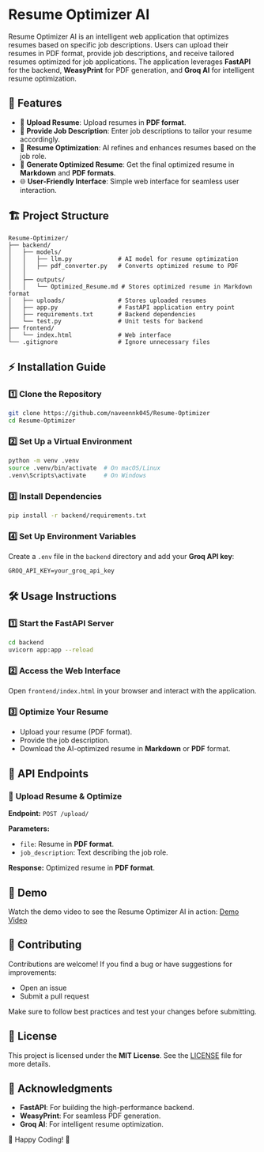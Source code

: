 # Resume Optimizer AI

Resume Optimizer AI is an intelligent web application that optimizes resumes based on specific job descriptions. Users can upload their resumes in PDF format, provide job descriptions, and receive tailored resumes optimized for job applications. The application leverages **FastAPI** for the backend, **WeasyPrint** for PDF generation, and **Groq AI** for intelligent resume optimization.

## 🚀 Features

- 📂 **Upload Resume**: Upload resumes in **PDF format**.
- 📝 **Provide Job Description**: Enter job descriptions to tailor your resume accordingly.
- 📜 **Resume Optimization**: AI refines and enhances resumes based on the job role.
- 🔄 **Generate Optimized Resume**: Get the final optimized resume in **Markdown** and **PDF formats**.
- 🌐 **User-Friendly Interface**: Simple web interface for seamless user interaction.

## 🏗️ Project Structure

```
Resume-Optimizer/
├── backend/
│   ├── models/
│   │   ├── llm.py             # AI model for resume optimization
│   │   ├── pdf_converter.py   # Converts optimized resume to PDF
│   │ 
│   ├── outputs/
│   │   └── Optimized_Resume.md # Stores optimized resume in Markdown format
│   ├── uploads/               # Stores uploaded resumes
│   ├── app.py                 # FastAPI application entry point
│   ├── requirements.txt       # Backend dependencies
│   └── test.py                # Unit tests for backend
├── frontend/
│   └── index.html             # Web interface
└── .gitignore                 # Ignore unnecessary files
```

## ⚡ Installation Guide

### 1️⃣ Clone the Repository

```sh
git clone https://github.com/naveennk045/Resume-Optimizer
cd Resume-Optimizer
```

### 2️⃣ Set Up a Virtual Environment
```sh
python -m venv .venv
source .venv/bin/activate  # On macOS/Linux
.venv\Scripts\activate     # On Windows
```

### 3️⃣ Install Dependencies
```sh
pip install -r backend/requirements.txt
```

### 4️⃣ Set Up Environment Variables
Create a `.env` file in the `backend` directory and add your **Groq API key**:
```
GROQ_API_KEY=your_groq_api_key
```

## 🛠️ Usage Instructions

### 1️⃣ Start the FastAPI Server
```sh
cd backend
uvicorn app:app --reload
```

### 2️⃣ Access the Web Interface
Open `frontend/index.html` in your browser and interact with the application.

### 3️⃣ Optimize Your Resume
- Upload your resume (PDF format).
- Provide the job description.
- Download the AI-optimized resume in **Markdown** or **PDF** format.

## 📡 API Endpoints

### 🔹 **Upload Resume & Optimize**
**Endpoint:** `POST /upload/`

**Parameters:**
- `file`: Resume in **PDF format**.
- `job_description`: Text describing the job role.

**Response:** Optimized resume in **PDF format**.

## 🎥 Demo

Watch the demo video to see the Resume Optimizer AI in action: [Demo Video](resume-optimizer-demo.mp4)

## 🎯 Contributing

Contributions are welcome! If you find a bug or have suggestions for improvements:
- Open an issue
- Submit a pull request

Make sure to follow best practices and test your changes before submitting.

## 📜 License

This project is licensed under the **MIT License**. See the [LICENSE](LICENSE) file for more details.

## 🤝 Acknowledgments

- **FastAPI**: For building the high-performance backend.
- **WeasyPrint**: For seamless PDF generation.
- **Groq AI**: For intelligent resume optimization.

🚀 Happy Coding! 🚀
